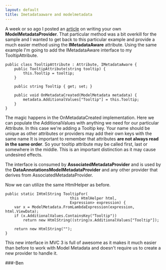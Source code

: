 ```yaml
---
layout: default
title: Imetadataaware and modelmetadata
---
```


A week or so ago I posted an <a href='http://buildstarted.com/2010/09/14/creating-your-own-modelmetadataprovider-to-handle-custom-attributes/'>article</a> on writing your own <strong>ModelMetadataProvider</strong>. That particular method was a bit overkill for the sample and I wanted to get back to this particular example and provide a much easier method using the <strong>IMetadataAware</strong> attribute. Using the same example I'm going to add the IMetadataAware interface to my TooltipAttribute.

<pre><code>public class TooltipAttribute : Attribute, IMetadataAware {
    public TooltipAttribute(string tooltip) {
        this.Tooltip = tooltip;
    }

    public string Tooltip { get; set; }

    public void OnMetadataCreated(ModelMetadata metadata) {
        metadata.AdditionalValues["Tooltip"] = this.Tooltip;
    }
}
</code></pre>

The magic happens in the OnMetadataCreated implementation. Here we can populate the AdditionalValues with anything we need for our particular Attribute. In this case we're adding a Tooltip key. Your name should be unique as other attributes or providers may add their own keys with the same name It is important to remember that attributes <strong>are not always read in the same order</strong>. So your tooltip attribute may be called first, last or somewhere in the middle. This is an important distinction as it may cause undesired effects.

The interface is consumed by <strong>AssociatedMetadataProvider</strong> and is used by the <strong>DataAnnotationsModelMetadataProvider</strong> and any other provider that derives from AssociatedMetadataProvider.

Now we can utilize the same HtmlHelper as before.

<pre><code>public static IHtmlString TooltipFor<TModel, TValue>(
                             this HtmlHelper<TModel> html,
                             Expression<Func<TModel, TValue>> expression) {
    var x = ModelMetadata.FromLambdaExpression<TModel, TValue>(expression, html.ViewData);
    if (x.AdditionalValues.ContainsKey("Tooltip"))
        return new HtmlString((string)x.AdditionalValues["Tooltip"]);

    return new HtmlString("");
}
</code></pre>

This new interface in MVC 3 is full of awesome as it makes it much easier than before to work with Model Metadata and doesn't require us to create a new provider to handle it.

###-Ben